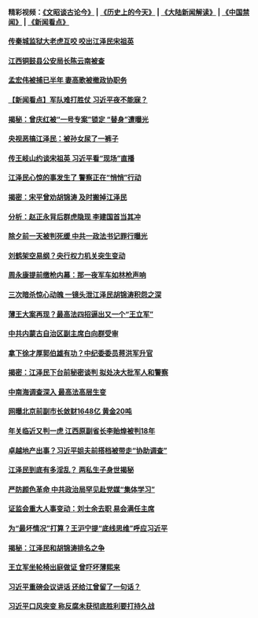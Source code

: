 #### 精彩视频：[《文昭谈古论今》](http://45.76.195.252/wenzhao) | [《历史上的今天》](http://45.76.195.252/today-in-history) | [《大陆新闻解读》](http://45.76.195.252/ntdtv-comedy) | [《中国禁闻》](http://45.76.195.252/ntdtv-news) | [《新闻看点》](http://45.76.195.252/news-insight) 

 #### [传秦城监狱大老虎互咬 咬出江泽民宋祖英](../pages/prog1138/a102510883.md?t=02141237) 

#### [江西铜鼓县公安局长陈云南被查](../pages/prog1138/a102511060.md?t=02141237) 

#### [孟宏伟被捕已半年 妻高歌被撤政协职务](../pages/prog1138/a102510837.md?t=02141237) 

#### [【新闻看点】军队难打胜仗 习近平夜不能寐？](../pages/prog1138/a102510486.md?t=02141237) 

#### [揭秘：曾庆红被“一号专案”锁定 “替身”遭曝光](../pages/prog1138/a102509212.md?t=02141237) 

#### [央视恶搞江泽民：被孙女尿了一裤子](../pages/prog1138/a102508903.md?t=02141237) 

#### [传王岐山约谈宋祖英 习近平看“现场”直播](../pages/prog1138/a102508108.md?t=02141237) 

#### [江泽民心惊的事发生了 警察正在“悄悄”行动](../pages/prog1138/a102507393.md?t=02141237) 

#### [揭密：宋平曾劝胡锦涛 及时搬掉江泽民](../pages/prog1138/a102504966.md?t=02141237) 

#### [分析：赵正永背后群虎隐现 李建国首当其冲](../pages/prog1138/a102504780.md?t=02141237) 

#### [除夕前一天被判死缓  中共一政法书记罪行曝光](../pages/prog1138/a102504090.md?t=02141237) 

#### [刘鹤架空易纲？央行权力机关突生变动](../pages/prog1138/a102504009.md?t=02141237) 

#### [周永康提前缴枪内幕：那一夜军车如林枪声响](../pages/prog1138/a102503611.md?t=02141237) 

#### [三次暗杀惊心动魄 一镜头泄江泽民胡锦涛积怨之深](../pages/prog1138/a102502839.md?t=02141237) 

#### [薄王大案再现？最高法四招逼出又一个“王立军”](../pages/prog1138/a102502716.md?t=02141237) 

#### [中共内蒙古自治区副主席白向群受审](../pages/prog1138/a102501461.md?t=02141237) 

#### [拿下徐才厚郭伯雄有功？中纪委委员蒋洪军升官](../pages/prog1138/a102501236.md?t=02141237) 

#### [揭密：江泽民下台前秘密谈判 拟处决大批军人和警察](../pages/prog1138/a102501178.md?t=02141237) 

#### [中南海调查深入 最高法高层生变](../pages/prog1138/a102500914.md?t=02141237) 

#### [网曝北京前副市长敛财1648亿 黄金20吨](../pages/prog1138/a102500123.md?t=02141237) 

#### [年关临近又判一虎 江西原副省长李贻煌被判18年](../pages/prog1138/a102499651.md?t=02141237) 

#### [卓越地产出事？习近平姐夫前搭档被带走“协助调查”](../pages/prog1138/a102499144.md?t=02141237) 

#### [江泽民到底有多淫乱？ 两私生子身世揭秘](../pages/prog1138/a102498168.md?t=02141237) 

#### [严防颜色革命 中共政治局罕见赴党媒“集体学习”](../pages/prog1138/a102498051.md?t=02141237) 

#### [证监会重大人事变动：刘士余去职 易会满任主席](../pages/prog1138/a102497828.md?t=02141237) 

#### [为“最坏情况”打算？王沪宁提“底线思维”呼应习近平](../pages/prog1138/a102497301.md?t=02141237) 

#### [揭秘：江泽民和胡锦涛排名之争](../pages/prog1138/a102496908.md?t=02141237) 

#### [王立军坐轮椅出庭做证 曾吓坏薄熙来](../pages/prog1138/a102494567.md?t=02141237) 

#### [习近平重磅会议讲话 还给江曾留了一句话？](../pages/prog1138/a102495131.md?t=02141237) 

#### [习近平口风突变 称反腐未获彻底胜利要打持久战](../pages/prog1138/a102494816.md?t=02141237) 

